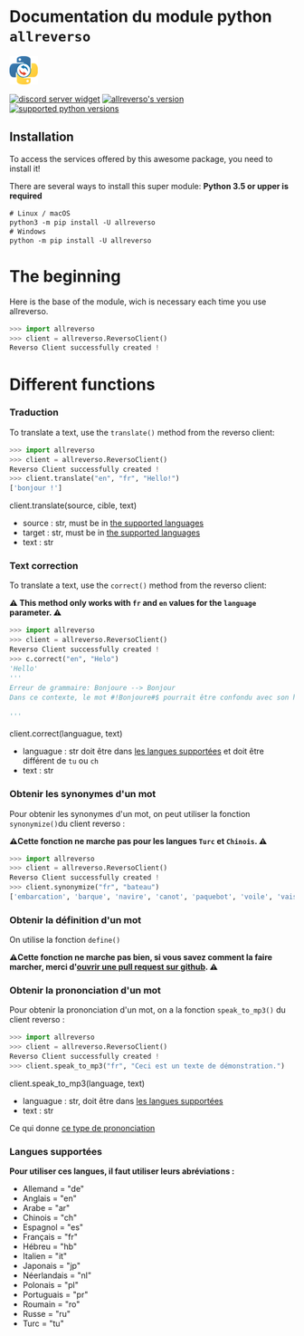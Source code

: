 # Documentation du module python `allreverso`
[<img src="../python_allreverso.png" width="50" alt="allreverso's logo">](https://petitpotiron.github.io/python-reverso/fr/)


[![discord server widget](https://discord.com/api/guilds/831480772455038996/embed.png)](https://discord.gg/v4yfnjWKvy)
[![allreverso's version](https://img.shields.io/pypi/v/allreverso.svg)](https://pypi.org/project/allreverso/)
[![supported python versions](https://img.shields.io/pypi/pyversions/allreverso.svg)](https://pypi.org/project/allreverso/)
## Installation
To access the services offered by this awesome package, you need to install it!

There are several ways to install this super module:
**Python 3.5 or upper is required**
 ```
 # Linux / macOS
 python3 -m pip install -U allreverso
 # Windows
 python -m pip install -U allreverso
 ```

# The beginning
Here is the base of the module, wich is necessary each time you use allreverso.
```python
>>> import allreverso
>>> client = allreverso.ReversoClient()
Reverso Client successfully created !
```

# Different functions
### Traduction
To translate a text, use the `translate()` method from the reverso client:
```python
>>> import allreverso
>>> client = allreverso.ReversoClient()
Reverso Client successfully created !
>>> client.translate("en", "fr", "Hello!")
['bonjour !']
```
client.translate(source, cible, text)
- source : str, must be in [the supported languages](#langues-supportées)
- target : str, must be in [the supported languages](#langues-supportées)
- text : str
### Text correction
To translate a text, use the `correct()` method from the reverso client:


**⚠️ This method only works with `fr` and `en` values for the `language` parameter. ⚠️**
```python
>>> import allreverso
>>> client = allreverso.ReversoClient()
Reverso Client successfully created !
>>> c.correct("en", "Helo")
'Hello'
'''
Erreur de grammaire: Bonjoure --> Bonjour
Dans ce contexte, le mot #!Bonjoure#$ pourrait être confondu avec son homophone #!bonjour#$.

'''
```
client.correct(languague, text)
- languague : str doit être dans [les langues supportées](#langues-supportées) et doit être différent de `tu` ou `ch`
- text : str
### Obtenir les synonymes d'un mot
Pour obtenir les synonymes d'un mot, on peut utiliser la fonction `synonymize()`du client reverso :


**⚠️Cette fonction ne marche pas pour les langues `Turc` et `Chinois`. ⚠️**
```python
>>> import allreverso
>>> client = allreverso.ReversoClient()
Reverso Client successfully created !
>>> client.synonymize("fr", "bateau")
['embarcation', 'barque', 'navire', 'canot', 'paquebot', 'voile', 'vaisseau', 'chaloupe', 'vapeur', 'bâtiment', 'radeau', 'submersible', 'barge', 'péniche', 'yacht', 'sous-marin', 'bord', 'cargo', 'vedette', 'voilier', 'engin', 'bac', 'chaland', 'transporteur', 'fusée', 'flacon', 'dirigeable', 'navigation', 'transbordeur', 'récipient', 'steamer', 'buée', 'tanker', 'navigation de plaisance', 'cliché', 'rafiot', 'fumée', 'banal', 'commun', 'vulgaire', 'ringard', 'bébête']
```
### Obtenir la définition d'un mot
On utilise la fonction `define()`


**⚠️Cette fonction ne marche pas bien, si vous savez comment la faire marcher, merci d'[ouvrir une pull request sur github](https://github.com/PetitPotiron/python-reverso/pulls). ⚠️**

### Obtenir la prononciation d'un mot
Pour obtenir la prononciation d'un mot, on a la fonction `speak_to_mp3()` du client reverso :
```python
>>> import allreverso
>>> client = allreverso.ReversoClient()
Reverso Client successfully created !
>>> client.speak_to_mp3("fr", "Ceci est un texte de démonstration.")
```
client.speak_to_mp3(language, text)
- languague : str, doit être dans [les langues supportées](#langues-supportées)
- text : str


Ce qui donne [ce type de prononciation](voice.mp3)


### Langues supportées
**Pour utiliser ces langues, il faut utiliser leurs abréviations :**
- Allemand = "de"
- Anglais = "en"
- Arabe = "ar"
- Chinois = "ch"
- Espagnol = "es"
- Français = "fr"
- Hébreu = "hb"
- Italien = "it"
- Japonais = "jp"
- Néerlandais = "nl"
- Polonais = "pl"
- Portuguais = "pr"
- Roumain = "ro"
- Russe = "ru"
- Turc = "tu"
